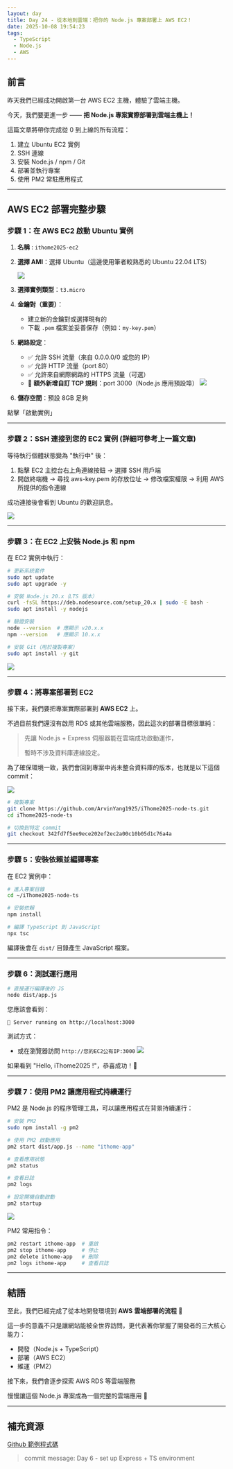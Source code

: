 ```yaml
---
layout: day
title: Day 24 - 從本地到雲端：把你的 Node.js 專案部署上 AWS EC2！
date: 2025-10-08 19:54:23
tags:
  - TypeScript
  - Node.js
  - AWS
---
```


## 前言

昨天我們已經成功開啟第一台 AWS EC2 主機，體驗了雲端主機。

今天，我們要更進一步 —— **把 Node.js 專案實際部署到雲端主機上！**

這篇文章將帶你完成從 0 到上線的所有流程：

1. 建立 Ubuntu EC2 實例
2. SSH 連線
3. 安裝 Node.js / npm / Git
4. 部署並執行專案
5. 使用 PM2 常駐應用程式

<!-- more -->

---

## AWS EC2 部署完整步驟

### **步驟 1：在 AWS EC2 啟動 Ubuntu 實例**

1. **名稱** : `ithome2025-ec2`
2. **選擇 AMI**：選擇 Ubuntu（這邊使用筆者較熟悉的 Ubuntu 22.04 LTS）

   ![](https://github.com/ArvinYang1925/iThome-2025/blob/main/images/Day24-EC2-NodeJS/1-name-os.png?raw=true)

3. **選擇實例類型**：`t3.micro`
4. **金鑰對（重要）**：
   - 建立新的金鑰對或選擇現有的
   - 下載 `.pem` 檔案並妥善保存（例如：`my-key.pem`）
5. **網路設定**：
   - ✅ 允許 SSH 流量（來自 0.0.0.0/0 或您的 IP）
   - ✅ 允許 HTTP 流量（port 80）
   - ✅ 允許來自網際網路的 HTTPS 流量（可選）
   - 🔧 **額外新增自訂 TCP 規則**：port 3000（Node.js 應用預設埠）
     ![](https://github.com/ArvinYang1925/iThome-2025/blob/main/images/Day24-EC2-NodeJS/2-tcp-3000.png?raw=true)
6. **儲存空間**：預設 8GB 足夠

點擊「啟動實例」

---

### **步驟 2：SSH 連接到您的 EC2 實例 (詳細可參考上一篇文章)**

等待執行個體狀態變為 "執行中" 後：

1. 點擊 EC2 主控台右上角連線按鈕 → 選擇 SSH 用戶端
2. 開啟終端機 → 尋找 aws-key.pem 的存放位址 → 修改檔案權限 → 利用 AWS 所提供的指令連線

成功連接後會看到 Ubuntu 的歡迎訊息。

![](https://github.com/ArvinYang1925/iThome-2025/blob/main/images/Day24-EC2-NodeJS/3-welcome-ubuntu.png?raw=true)

---

### **步驟 3：在 EC2 上安裝 Node.js 和 npm**

在 EC2 實例中執行：

```bash
# 更新系統套件
sudo apt update
sudo apt upgrade -y

# 安裝 Node.js 20.x（LTS 版本）
curl -fsSL https://deb.nodesource.com/setup_20.x | sudo -E bash -
sudo apt install -y nodejs

# 驗證安裝
node --version  # 應顯示 v20.x.x
npm --version   # 應顯示 10.x.x

# 安裝 Git（用於複製專案）
sudo apt install -y git
```

![](https://github.com/ArvinYang1925/iThome-2025/blob/main/images/Day24-EC2-NodeJS/4-node-ver.png?raw=true)

---

### **步驟 4：將專案部署到 EC2**

接下來，我們要把專案實際部署到 **AWS EC2** 上。

不過目前我們還沒有啟用 RDS 或其他雲端服務，因此這次的部署目標很單純：

> 先讓 Node.js + Express 伺服器能在雲端成功啟動運作，
>
> 暫時不涉及資料庫連線設定。

為了確保環境一致，我們會回到專案中尚未整合資料庫的版本，也就是以下這個 commit：

![](https://github.com/ArvinYang1925/iThome-2025/blob/main/images/Day24-EC2-NodeJS/5-git-commit.png?raw=true)

```bash
# 複製專案
git clone https://github.com/ArvinYang1925/iThome2025-node-ts.git
cd iThome2025-node-ts

# 切換到特定 commit
git checkout 342fd7f5ee9ece202ef2ec2a00c10b05d1c76a4a
```

---

### **步驟 5：安裝依賴並編譯專案**

在 EC2 實例中：

```bash
# 進入專案目錄
cd ~/iThome2025-node-ts

# 安裝依賴
npm install

# 編譯 TypeScript 到 JavaScript
npx tsc
```

編譯後會在 `dist/` 目錄產生 JavaScript 檔案。

---

### **步驟 6：測試運行應用**

```bash
# 直接運行編譯後的 JS
node dist/app.js
```

您應該會看到：

```
🚀 Server running on http://localhost:3000
```

測試方式：

- 或在瀏覽器訪問 `http://您的EC2公有IP:3000`
  ![](https://github.com/ArvinYang1925/iThome-2025/blob/main/images/Day24-EC2-NodeJS/6-hello-tihome.png?raw=true)

如果看到 "Hello, iThome2025 !"，恭喜成功！🎉

---

### **步驟 7：使用 PM2 讓應用程式持續運行**

PM2 是 Node.js 的程序管理工具，可以讓應用程式在背景持續運行：

```bash
# 安裝 PM2
sudo npm install -g pm2

# 使用 PM2 啟動應用
pm2 start dist/app.js --name "ithome-app"

# 查看應用狀態
pm2 status

# 查看日誌
pm2 logs

# 設定開機自動啟動
pm2 startup
```

![](https://github.com/ArvinYang1925/iThome-2025/blob/main/images/Day24-EC2-NodeJS/7-pm2.png?raw=true)

PM2 常用指令：

```bash
pm2 restart ithome-app  # 重啟
pm2 stop ithome-app     # 停止
pm2 delete ithome-app   # 刪除
pm2 logs ithome-app     # 查看日誌
```

---

## 結語

至此，我們已經完成了從本地開發環境到 **AWS** **雲端部署的流程** 🎉

這一步的意義不只是讓網站能被全世界訪問，更代表著你掌握了開發者的三大核心能力：

- 開發（Node.js + TypeScript）
- 部署（AWS EC2）
- 維運（PM2）

接下來，我們會逐步探索 AWS RDS 等雲端服務

慢慢讓這個 Node.js 專案成為一個完整的雲端應用 🚀

---

## 補充資源

[Github 範例程式碼](https://github.com/ArvinYang1925/iThome2025-node-ts/tree/feature/init-ts-express)

> commit message: Day 6 - set up Express + TS environment
